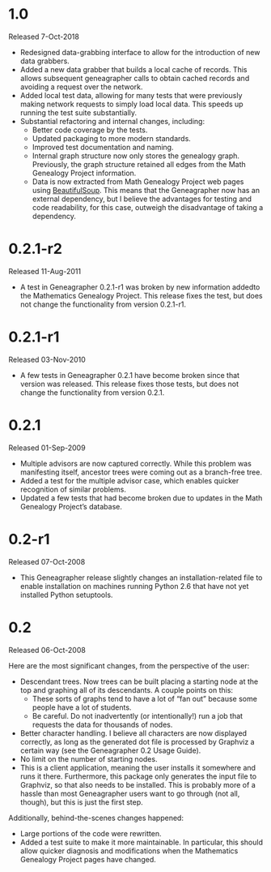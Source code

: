 # 1.0
Released 7-Oct-2018

- Redesigned data-grabbing interface to allow for the introduction of
  new data grabbers.
- Added a new data grabber that builds a local cache of records. This
  allows subsequent geneagrapher calls to obtain cached records and
  avoiding a request over the network.
- Added local test data, allowing for many tests that were previously
  making network requests to simply load local data. This speeds up
  running the test suite substantially.
- Substantial refactoring and internal changes, including:
  - Better code coverage by the tests.
  - Updated packaging to more modern standards.
  - Improved test documentation and naming.
  - Internal graph structure now only stores the genealogy
    graph. Previously, the graph structure retained all edges from the
    Math Genealogy Project information.
  - Data is now extracted from Math Genealogy Project web pages using
    [BeautifulSoup](http://www.crummy.com/software/BeautifulSoup/). This
    means that the Geneagrapher now has an external dependency, but I
    believe the advantages for testing and code readability, for this
    case, outweigh the disadvantage of taking a dependency.

# 0.2.1-r2
Released 11-Aug-2011

- A test in Geneagrapher 0.2.1-r1 was broken by new information
  addedto the Mathematics Genealogy Project. This release fixes the
  test, but does not change the functionality from version 0.2.1-r1.

# 0.2.1-r1
Released 03-Nov-2010

- A few tests in Geneagrapher 0.2.1 have become broken since that
  version was released. This release fixes those tests, but does not
  change the functionality from version 0.2.1.

# 0.2.1
Released 01-Sep-2009

- Multiple advisors are now captured correctly. While this problem was
  manifesting itself, ancestor trees were coming out as a branch-free
  tree.
- Added a test for the multiple advisor case, which enables quicker
  recognition of similar problems.
- Updated a few tests that had become broken due to updates in the
  Math Genealogy Project’s database.


# 0.2-r1
Released 07-Oct-2008

- This Geneagrapher release slightly changes an installation-related
  file to enable installation on machines running Python 2.6 that have
  not yet installed Python setuptools.

# 0.2
Released 06-Oct-2008

Here are the most significant changes, from the perspective of the
user:

- Descendant trees. Now trees can be built placing a starting node at
  the top and graphing all of its descendants. A couple points on
  this:
  - These sorts of graphs tend to have a lot of “fan out” because some
    people have a lot of students.
  - Be careful. Do not inadvertently (or intentionally!) run a job that
    requests the data for thousands of nodes.
- Better character handling. I believe all characters are now
  displayed correctly, as long as the generated dot file is processed
  by Graphviz a certain way (see the Geneagrapher 0.2 Usage Guide).
- No limit on the number of starting nodes.
- This is a client application, meaning the user installs it somewhere
  and runs it there. Furthermore, this package only generates the
  input file to Graphviz, so that also needs to be installed. This is
  probably more of a hassle than most Geneagrapher users want to go
  through (not all, though), but this is just the first step.

Additionally, behind-the-scenes changes happened:

- Large portions of the code were rewritten.
- Added a test suite to make it more maintainable. In particular, this
  should allow quicker diagnosis and modifications when the
  Mathematics Genealogy Project pages have changed.
